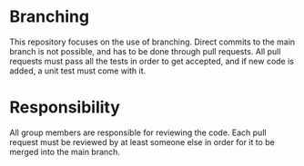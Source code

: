# Branching

This repository focuses on the use of branching. Direct commits to the main branch is not possible, and has to be done through pull requests. All pull requests must pass all the tests in order to get accepted, and if new code is added, a unit test must come with it.

# Responsibility

All group members are responsible for reviewing the code. Each pull request must be reviewed by at least someone else in order for it to be merged into the main branch.
